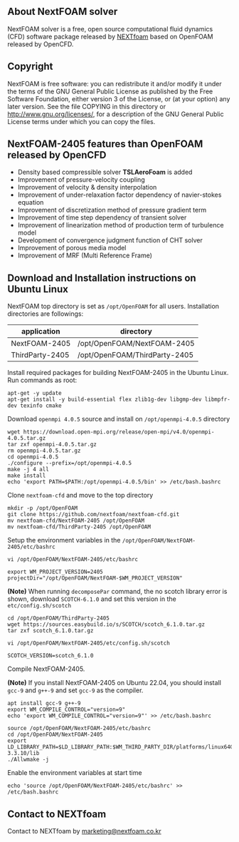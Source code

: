 ## About NextFOAM solver
NextFOAM solver is a free, open source computational fluid dynamics (CFD) software package released by [NEXTfoam](https://nextfoam.co.kr/foam-Introen.php) based on OpenFOAM released by OpenCFD.

## Copyright
NextFOAM is free software: you can redistribute it and/or modify it under the terms of the GNU General Public License as published by the Free Software Foundation, either version 3 of the License, or (at your option) any later version. See the file COPYING in this directory or http://www.gnu.org/licenses/, for a description of the GNU General Public License terms under which you can copy the files.

## NextFOAM-2405 features than OpenFOAM released by OpenCFD
- Density based compressible solver **TSLAeroFoam** is added
- Improvement of pressure-velocity coupling
- Improvement of velocity & density interpolation
- Improvement of under-relaxation factor dependency of navier-stokes equation
- Improvement of discretization method of pressure gradient term
- Improvement of time step dependency of transient solver
- Improvement of linearization method of production term of turbulence model
- Development of convergence judgment function of CHT solver
- Improvement of porous media model
- Improvement of MRF (Multi Reference Frame)

## Download and Installation instructions on Ubuntu Linux

NextFOAM top directory is set as `/opt/OpenFOAM` for all users. Installation directories are followings:

| application | directory |
| --- | --- |
| NextFOAM-2405 | /opt/OpenFOAM/NextFOAM-2405 |
| ThirdParty-2405 | /opt/OpenFOAM/ThirdParty-2405 |

Install required packages for building NextFOAM-2405 in the Ubuntu Linux. Run commands as root:

```
apt-get -y update
apt-get install -y build-essential flex zlib1g-dev libgmp-dev libmpfr-dev texinfo cmake
```

Download `openmpi 4.0.5` source and install on `/opt/openmpi-4.0.5` directory
```
wget https://download.open-mpi.org/release/open-mpi/v4.0/openmpi-4.0.5.tar.gz
tar zxf openmpi-4.0.5.tar.gz
rm openmpi-4.0.5.tar.gz
cd openmpi-4.0.5
./configure --prefix=/opt/openmpi-4.0.5
make -j 4 all
make install
echo 'export PATH=$PATH:/opt/openmpi-4.0.5/bin' >> /etc/bash.bashrc
```
Clone `nextfoam-cfd` and move to the top directory

```
mkdir -p /opt/OpenFOAM
git clone https://github.com/nextfoam/nextfoam-cfd.git
mv nextfoam-cfd/NextFOAM-2405 /opt/OpenFOAM
mv nextfoam-cfd/ThirdParty-2405 /opt/OpenFOAM
```

Setup the environment variables in the `/opt/OpenFOAM/NextFOAM-2405/etc/bashrc`
```
vi /opt/OpenFOAM/NextFOAM-2405/etc/bashrc

export WM_PROJECT_VERSION=2405
projectDir="/opt/OpenFOAM/NextFOAM-$WM_PROJECT_VERSION"
```

**(Note)** When running `decomposePar` command, the no scotch library error is shown, download `SCOTCH-6.1.0` and set this version in the `etc/config.sh/scotch`
```
cd /opt/OpenFOAM/ThirdParty-2405
wget https://sources.easybuild.io/s/SCOTCH/scotch_6.1.0.tar.gz
tar zxf scotch_6.1.0.tar.gz

vi /opt/OpenFOAM/NextFOAM-2405/etc/config.sh/scotch

SCOTCH_VERSION=scotch_6.1.0
```

Compile NextFOAM-2405.

**(Note)** If you install NextFOAM-2405 on Ubuntu 22.04, you should install `gcc-9` and `g++-9` and set `gcc-9` as the compiler. 

```
apt install gcc-9 g++-9
export WM_COMPILE_CONTROL="version=9"
echo 'export WM_COMPILE_CONTROL="version=9"' >> /etc/bash.bashrc
```

```
source /opt/OpenFOAM/NextFOAM-2405/etc/bashrc
cd /opt/OpenFOAM/NextFOAM-2405
export LD_LIBRARY_PATH=$LD_LIBRARY_PATH:$WM_THIRD_PARTY_DIR/platforms/linux64Gcc/fftw-3.3.10/lib
./Allwmake -j
```

Enable the environment variables at start time
```
echo 'source /opt/OpenFOAM/NextFOAM-2405/etc/bashrc' >> /etc/bash.bashrc
```

## Contact to NEXTfoam
Contact to NEXTfoam by marketing@nextfoam.co.kr
